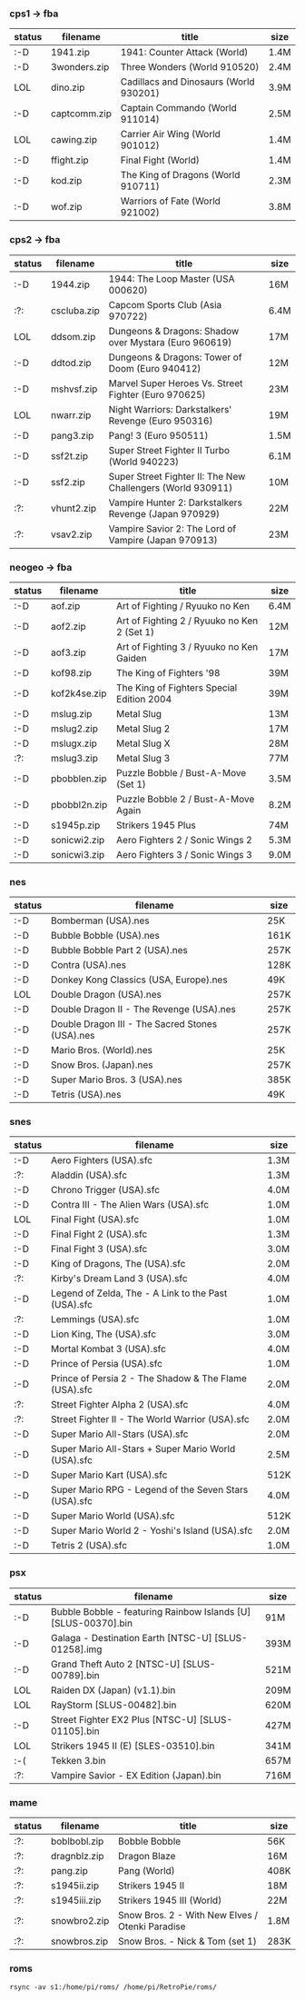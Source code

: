### cps1 -> fba
| status | filename | title | size |
| --- | --- | --- | --- |
| :-D | 1941.zip | 1941: Counter Attack (World) |  1.4M |
| :-D | 3wonders.zip | Three Wonders (World 910520) |  2.4M |
| LOL | dino.zip | Cadillacs and Dinosaurs (World 930201) |  3.9M |
| :-D | captcomm.zip | Captain Commando (World 911014) |  2.5M |
| LOL | cawing.zip | Carrier Air Wing (World 901012) |  1.4M |
| :-D | ffight.zip | Final Fight (World) |  1.4M |
| :-D | kod.zip | The King of Dragons (World 910711) |  2.3M |
| :-D | wof.zip | Warriors of Fate (World 921002) |  3.8M |

### cps2 -> fba
| status | filename | title | size |
| --- | --- | --- | --- |
| :-D | 1944.zip | 1944: The Loop Master (USA 000620) |  16M |
| :?: | cscluba.zip | Capcom Sports Club (Asia 970722) |  6.4M |
| LOL | ddsom.zip | Dungeons & Dragons: Shadow over Mystara (Euro 960619) |  17M |
| :-D | ddtod.zip | Dungeons & Dragons: Tower of Doom (Euro 940412) |  12M |
| :-D | mshvsf.zip | Marvel Super Heroes Vs. Street Fighter (Euro 970625) |  23M |
| LOL | nwarr.zip | Night Warriors: Darkstalkers' Revenge (Euro 950316) |  19M |
| :-D | pang3.zip | Pang! 3 (Euro 950511) |  1.5M |
| :-D | ssf2t.zip | Super Street Fighter II Turbo (World 940223) |  6.1M |
| :-D | ssf2.zip | Super Street Fighter II: The New Challengers (World 930911) |  10M |
| :?: | vhunt2.zip | Vampire Hunter 2: Darkstalkers Revenge (Japan 970929) |  22M |
| :?: | vsav2.zip | Vampire Savior 2: The Lord of Vampire (Japan 970913) |  23M |

### neogeo -> fba
| status | filename | title | size |
| --- | --- | --- | --- |
| :-D | aof.zip | Art of Fighting / Ryuuko no Ken |  6.4M |
| :-D | aof2.zip | Art of Fighting 2 / Ryuuko no Ken 2 (Set 1) |  12M |
| :-D | aof3.zip | Art of Fighting 3 / Ryuuko no Ken Gaiden |  17M |
| :-D | kof98.zip  | The King of Fighters '98 |  39M |
| :-D | kof2k4se.zip | The King of Fighters Special Edition 2004 |  39M |
| :-D | mslug.zip  | Metal Slug |  13M |
| :-D | mslug2.zip | Metal Slug 2 |  17M |
| :-D | mslugx.zip | Metal Slug X |  28M |
| :?: | mslug3.zip | Metal Slug 3 |  77M |
| :-D | pbobblen.zip | Puzzle Bobble / Bust-A-Move (Set 1) |  3.5M |
| :-D | pbobbl2n.zip | Puzzle Bobble 2 / Bust-A-Move Again |  8.2M |
| :-D | s1945p.zip | Strikers 1945 Plus |  74M |
| :-D | sonicwi2.zip | Aero Fighters 2 / Sonic Wings 2 |  5.3M |
| :-D | sonicwi3.zip | Aero Fighters 3 / Sonic Wings 3 |  9.0M |

### nes
| status | filename | size |
| --- | --- | --- |
| :-D | Bomberman (USA).nes |  25K |
| :-D | Bubble Bobble (USA).nes |  161K |
| :-D | Bubble Bobble Part 2 (USA).nes |  257K |
| :-D | Contra (USA).nes |  128K |
| :-D | Donkey Kong Classics (USA, Europe).nes |  49K |
| LOL | Double Dragon (USA).nes |  257K |
| :-D | Double Dragon II - The Revenge (USA).nes |  257K |
| :-D | Double Dragon III - The Sacred Stones (USA).nes |  257K |
| :-D | Mario Bros. (World).nes |  25K |
| :-D | Snow Bros. (Japan).nes |  257K |
| :-D | Super Mario Bros. 3 (USA).nes |  385K |
| :-D | Tetris (USA).nes |  49K |

### snes
| status | filename | size |
| --- | --- | --- |
| :-D | Aero Fighters (USA).sfc |  1.3M |
| :?: | Aladdin (USA).sfc |  1.3M |
| :-D | Chrono Trigger (USA).sfc |  4.0M |
| :-D | Contra III - The Alien Wars (USA).sfc |  1.0M |
| LOL | Final Fight (USA).sfc |  1.0M |
| :-D | Final Fight 2 (USA).sfc |  1.3M |
| :-D | Final Fight 3 (USA).sfc |  3.0M |
| :-D | King of Dragons, The (USA).sfc |  2.0M |
| :?: | Kirby's Dream Land 3 (USA).sfc |  4.0M |
| :-D | Legend of Zelda, The - A Link to the Past (USA).sfc |  1.0M |
| :?: | Lemmings (USA).sfc |  1.0M |
| :-D | Lion King, The (USA).sfc |  3.0M |
| :-D | Mortal Kombat 3 (USA).sfc |  4.0M |
| :-D | Prince of Persia (USA).sfc |  1.0M |
| :-D | Prince of Persia 2 - The Shadow & The Flame (USA).sfc |  2.0M |
| :?: | Street Fighter Alpha 2 (USA).sfc |  4.0M |
| :?: | Street Fighter II - The World Warrior (USA).sfc |  2.0M |
| :-D | Super Mario All-Stars (USA).sfc |  2.0M |
| :-D | Super Mario All-Stars + Super Mario World (USA).sfc |  2.5M |
| :-D | Super Mario Kart (USA).sfc |  512K |
| :-D | Super Mario RPG - Legend of the Seven Stars (USA).sfc |  4.0M |
| :-D | Super Mario World (USA).sfc |  512K |
| :-D | Super Mario World 2 - Yoshi's Island (USA).sfc |  2.0M |
| :-D | Tetris 2 (USA).sfc |  1.0M |

### psx
| status | filename | size |
| --- | --- | --- |
| :-D | Bubble Bobble - featuring Rainbow Islands [U] [SLUS-00370].bin |  91M |
| :-D | Galaga - Destination Earth [NTSC-U] [SLUS-01258].img |  393M |
| :-D | Grand Theft Auto 2 [NTSC-U] [SLUS-00789].bin |  521M |
| LOL | Raiden DX (Japan) (v1.1).bin |  209M |
| LOL | RayStorm [SLUS-00482].bin |  620M |
| :-D | Street Fighter EX2 Plus [NTSC-U] [SLUS-01105].bin |  427M |
| LOL | Strikers 1945 II (E) [SLES-03510].bin |  341M |
| :-( | Tekken 3.bin | 657M |
| :?: | Vampire Savior - EX Edition (Japan).bin |  716M |

### mame
| status | filename | title | size |
| --- | --- | --- | --- |
| :?: | boblbobl.zip | Bobble Bobble |  56K |
| :?: | dragnblz.zip | Dragon Blaze |  16M |
| :?: | pang.zip | Pang (World) |  408K |
| :?: | s1945ii.zip | Strikers 1945 II |  18M |
| :?: | s1945iii.zip | Strikers 1945 III (World) |  22M |
| :?: | snowbro2.zip | Snow Bros. 2 - With New Elves / Otenki Paradise |  1.8M |
| :?: | snowbros.zip | Snow Bros. - Nick & Tom (set 1) |  283K |

### roms
```
rsync -av s1:/home/pi/roms/ /home/pi/RetroPie/roms/
```

